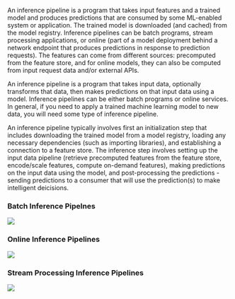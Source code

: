 An inference pipeline is a program that takes input features and a trained model and produces predictions that are consumed by some ML-enabled system or application. The trained model is downloaded (and cached) from the model registry. Inference pipelines can be batch programs, stream processing applications, or online (part of a model deployment behind a network endpoint that produces predictions in response to prediction requests). The features can come from different sources: precomputed from the feature store, and for online models, they can also be computed from input request data and/or external APIs. 


‍An inference pipeline is a program that takes input data, optionally transforms that data, then makes predictions on that input data using a model. Inference pipelines can be either batch programs or online services. In general, if you need to apply a trained machine learning model to new data, you will need some type of inference pipeline.

An inference pipeline typically involves first an initialization step that includes downloading the trained model from a model registry, loading any necessary dependencies (such as importing libraries), and establishing a connection to a feature store. The inference step involves setting up the input data pipeline (retrieve precomputed features from the feature store, encode/scale features, compute on-demand features), making predictions on the input data using the model, and post-processing the predictions - sending predictions to a consumer that will use the prediction(s) to make intelligent deicisions.

### Batch Inference Pipelnes

<img src="../../../../assets/images/concepts/fs/batch-inference-pipeline.svg">


### Online Inference Pipelines

<img src="../../../../assets/images/concepts/fs/online-inference-pipeline.svg">


### Stream Processing Inference Pipelines

<img src="../../../../assets/images/concepts/fs/streaming-inference-pipeline.svg">
